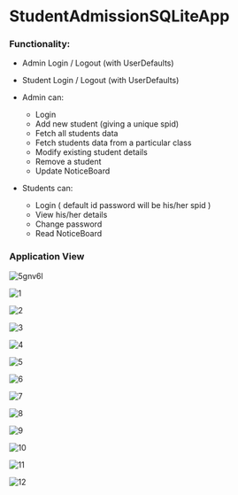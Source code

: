 # StudentAdmissionSQLiteApp

### Functionality:

* Admin Login / Logout (with UserDefaults)
 
* Student Login / Logout (with UserDefaults)

* Admin can:
    * Login 
    * Add new student (giving a unique spid)
    * Fetch all students data
    * Fetch students data from a particular class
    * Modify existing student details
    * Remove a student
    * Update NoticeBoard
                    
* Students can:   
    * Login ( default id password will be his/her spid )
    * View his/her details
    * Change password
    * Read NoticeBoard

### Application View

![5gnv6l](https://user-images.githubusercontent.com/66861727/125948049-fe1b8517-dc9e-4de1-81a5-4eb897a947ea.gif)

![1](https://user-images.githubusercontent.com/66861727/125948113-25388a4e-ea21-499a-ae32-ebd25586feb0.PNG)

![2](https://user-images.githubusercontent.com/66861727/125948078-478a1ba2-4537-46c1-8029-62299f9d3679.PNG)

![3](https://user-images.githubusercontent.com/66861727/125948086-51060bd3-cd8e-4a89-a1ba-1be953ac4a86.PNG)

![4](https://user-images.githubusercontent.com/66861727/125948087-8a9b193b-15cb-4cb2-8bf6-6b82b79a46d4.PNG)

![5](https://user-images.githubusercontent.com/66861727/125948091-7e728a34-19dc-44f2-bd93-14c5194a3eff.PNG)

![6](https://user-images.githubusercontent.com/66861727/125948094-dcb6c986-468c-4106-bb1b-0db0cf2a1ded.PNG)

![7](https://user-images.githubusercontent.com/66861727/125948100-17609574-9a77-405f-aa98-eea6cc9677be.PNG)

![8](https://user-images.githubusercontent.com/66861727/125948102-e769cede-f405-47ce-8fa7-d3d37fa45bf8.PNG)

![9](https://user-images.githubusercontent.com/66861727/125948104-c13e54f3-64e2-4536-ba8b-2f0f507d5651.PNG)

![10](https://user-images.githubusercontent.com/66861727/125948105-8cca24c7-509e-472b-a80e-d01b0add6e4a.PNG)

![11](https://user-images.githubusercontent.com/66861727/125948107-a0f48dd1-acca-4f55-bac6-678c69262ebb.PNG)

![12](https://user-images.githubusercontent.com/66861727/125948110-92b3fa1a-69cb-4fd1-8e60-444296f04a70.PNG)



